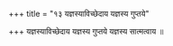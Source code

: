 +++
title = "१३ यज्ञस्याविच्छेदाय यज्ञस्य गुप्तये"

+++
यज्ञस्याविच्छेदाय यज्ञस्य गुप्तये यज्ञस्य सात्मत्वाय ॥